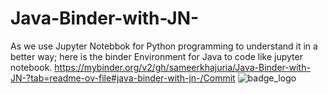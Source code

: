 # Java-Binder-with-JN-
As we use Jupyter Notebbok for Python programming to understand it in a better way; here is the binder Environment for Java to code like jupyter notebook.
https://mybinder.org/v2/gh/sameerkhajuria/Java-Binder-with-JN-?tab=readme-ov-file#java-binder-with-jn-/Commit
![badge_logo](https://github.com/sameerkhajuria/Java-Binder-with-JN-/assets/45495262/d2069697-7c11-4516-820d-99cb09eaff0b)
